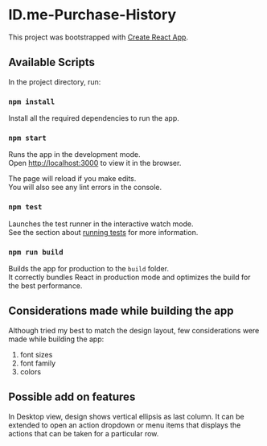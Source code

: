 # ID.me-Purchase-History

This project was bootstrapped with [Create React App](https://github.com/facebook/create-react-app).

## Available Scripts

In the project directory, run:

### `npm install`

Install all the required dependencies to run the app.

### `npm start`

Runs the app in the development mode.\
Open [http://localhost:3000](http://localhost:3000) to view it in the browser.

The page will reload if you make edits.\
You will also see any lint errors in the console.

### `npm test`

Launches the test runner in the interactive watch mode.\
See the section about [running tests](https://facebook.github.io/create-react-app/docs/running-tests) for more information.

### `npm run build`

Builds the app for production to the `build` folder.\
It correctly bundles React in production mode and optimizes the build for the best performance.

## Considerations made while building the app
Although tried my best to match the design layout, few considerations were made while building the app:
1. font sizes
2. font family
3. colors

## Possible add on features
In Desktop view, design shows vertical ellipsis as last column. It can be extended to open an action dropdown or menu items that displays the actions that can be taken for a particular row.

